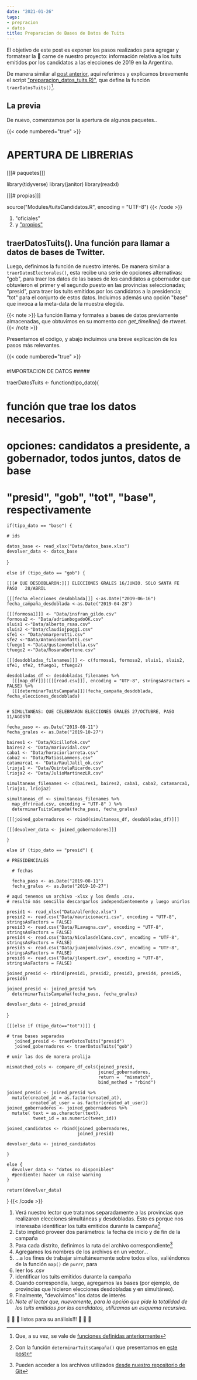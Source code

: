 ```yaml
---
date: "2021-01-26"
tags:
- prepracion
- datos
title: Preparacion de Bases de Datos de Tuits
---
```


El objetivo de este post es exponer los pasos realizados para agregar y formatear la :meat_on_bone: carne de nuestro proyecto: información relativa a los tuits emitidos por los candidatos a las elecciones de 2019 en la Argentina.

De manera similar al [post anterior](../preparacion_electorales/), aquí referimos y explicamos brevemente el script ["preparacion_datos_tuits.R)"](https://github.com/CVFH/Tuits_arg_2019/blob/master/preparacion_datos_tuits.R), que define la función `traerDatosTuits()`[^1].

## La previa

De nuevo, comenzamos por la apertura de algunos paquetes..

{{< code numbered="true" >}}
#####
# APERTURA DE LIBRERIAS
#####

[[[# paquetes]]]

library(tidyverse)
library(janitor)
library(readxl)

[[[# propias]]]

source("Modules/tuitsCandidatos.R", encoding = "UTF-8")
{{< /code >}}

1. "oficiales"
2. y ["propios"](https://github.com/CVFH/Tuits_arg_2019/blob/master/Modules/tuitsCandidatos.R)

## traerDatosTuits(). Una función para llamar a datos de bases de Twitter.

Luego, definimos la función de nuestro interés. De manera similar a `traerDatosElectorales()`, esta recibe una serie de opciones alternativas: "gob", para traer los datos de las bases de los candidatos a gobernador que obtuvieron el primer y el segundo puesto en las provincias seleccionadas; "presid", para traer los tuits emitidos por los candidatos a la presidencia; "tot" para el conjunto de estos datos. Incluimos además una opción "base" que invoca a la meta-data de la muestra elegida. 

{{< note >}}
La función llama y formatea a bases de datos previamente almacenadas, que obtuvimos en su momento con _get_timeline()_ de _rtweet_.
{{< /note >}}

Presentamos el código, y abajo incluímos una breve explicación de los pasos más relevantes.

{{< code numbered="true" >}}
#####

#IMPORTACION DE DATOS #####

traerDatosTuits <- function(tipo_dato){
    
   # función que trae los datos necesarios.
   # opciones: candidatos a presidente, a gobernador, todos juntos, datos   de base
   # "presid", "gob", "tot", "base", respectivamente
    
    if(tipo_dato == "base") {
   
    # ids
  
    datos_base <- read_xlsx("Data/datos_base.xlsx")
    devolver_data <- datos_base
   }
  
    else if (tipo_dato == "gob") {
      
    [[[# QUE DESDOBLARON:]]] ELECCIONES GRALES 16/JUNIO. SOLO SANTA FE   PASO   28/ABRIL
    
    [[[fecha_elecciones_desdoblada]]] <-as.Date("2019-06-16")
    fecha_campaña_desdoblada <-as.Date("2019-04-28")
    
    [[[formosa1]]] <- "Data/insfran_gildo.csv"
    formosa2 <- "Data/adrianbogadoOK.csv"
    sluis1 <-"Data/alberto_rsaa.csv"
    sluis2 <-"Data/claudiojpoggi.csv"
    sfe1 <- "Data/omarperotti.csv"
    sfe2 <-"Data/AntonioBonfatti.csv"
    tfuego1 <-"Data/gustavomelella.csv"
    tfuego2 <-"Data/RosanaBertone.csv"
    
    [[[desdobladas_filenames]]] <- c(formosa1, formosa2, sluis1, sluis2,   sfe1, sfe2, tfuego1, tfuego2)
    
    desdobladas_df <- desdobladas_filenames %>% 
      [[[map_dfr]]]([[[read.csv]]], encoding = "UTF-8", stringsAsFactors =   FALSE) %>% 
      [[[determinarTuitsCampaña]]](fecha_campaña_desdoblada,   fecha_elecciones_desdoblada)
    
    
    # SIMULTANEAS: QUE CELEBRARON ELECCIONES GRALES 27/OCTUBRE, PASO   11/AGOSTO
    
    fecha_paso <- as.Date("2019-08-11")
    fecha_grales <- as.Date("2019-10-27")
    
    baires1 <- "Data/Kicillofok.csv"
    baires2 <- "Data/mariuvidal.csv"
    caba1 <- "Data/horaciorlarreta.csv"
    caba2 <- "Data/MatiasLammens.csv"
    catamarca1 <- "Data/RaulJalil_ok.csv"
    lrioja1 <- "Data/QuintelaRicardo.csv"
    lrioja2 <- "Data/JulioMartinezLR.csv"
    
    simultaneas_filenames <- c(baires1, baires2, caba1, caba2, catamarca1,   lrioja1, lrioja2)
    
    simultaneas_df <- simultaneas_filenames %>% 
      map_dfr(read.csv, encoding = "UTF-8" ) %>% 
      determinarTuitsCampaña(fecha_paso, fecha_grales)
    
    [[[joined_gobernadores <- rbind(simultaneas_df, desdobladas_df)]]]
    
    [[[devolver_data <- joined_gobernadores]]]
   
    }
    
    else if (tipo_dato == "presid") {
      
    # PRESIDENCIALES 
      
      # fechas
      
      fecha_paso <- as.Date("2019-08-11")
      fecha_grales <- as.Date("2019-10-27")
      
    # aquí tenemos un archivo -xlsx y los demás .csv. 
    # resultó más sencillo descargarlos independientemente y luego unirlos
    
    presid1 <- read_xlsx("Data/alferdez.xlsx")
    presid2 <- read.csv("Data/mauriciomacri.csv", encoding = "UTF-8",   stringsAsFactors = FALSE)
    presid3 <- read.csv("Data/RLavagna.csv", encoding = "UTF-8",   stringsAsFactors = FALSE)
    presid4 <- read.csv("Data/NicolasdelCano.csv", encoding = "UTF-8",   stringsAsFactors = FALSE)
    presid5 <- read.csv("Data/juanjomalvinas.csv", encoding = "UTF-8",   stringsAsFactors = FALSE)
    presid6 <- read.csv("Data/jlespert.csv", encoding = "UTF-8",   stringsAsFactors = FALSE)
    
    joined_presid <- rbind(presid1, presid2, presid3, presid4, presid5,   presid6)
    
    joined_presid <- joined_presid %>% 
      determinarTuitsCampaña(fecha_paso, fecha_grales)
    
    devolver_data <- joined_presid
  
  }
  
    [[[else if (tipo_dato=="tot")]]] {
      
    # trae bases separadas
       joined_presid <- traerDatosTuits("presid")
       joined_gobernadores <- traerDatosTuits("gob")
       
    # unir las dos de manera prolija
    
    mismatched_cols <- compare_df_cols(joined_presid, 
                                       joined_gobernadores, 
                                       return =  "mismatch",
                                       bind_method = "rbind")
    
    joined_presid <- joined_presid %>% 
      mutate(created_at = as.factor(created_at),
             created_at_user = as.factor(created_at_user))
    joined_gobernadores <- joined_gobernadores %>% 
      mutate( text = as.character(text),
              tweet_id = as.numeric(tweet_id))
        
    joined_candidatos <- rbind(joined_gobernadores,
                               joined_presid) 
    
    devolver_data <- joined_candidatos
  
    }
    
    else {
      devolver_data <- "datos no disponibles"
      #pendiente: hacer un raise warning
    }
   
    return(devolver_data)

}
{{< /code >}}

1. Verá nuestro lector que tratamos separadamente a las provincias que realizaron elecciones simultáneas y desdobladas. Esto es porque nos interesaba identificar los tuits emitidos durante la campaña[^2]
2. Esto implicó proveer dos parámetros: la fecha de inicio y de fin de la campaña
3. Para cada distrito, definimos la ruta del archivo correspondiente[^3]
4. Agregamos los nombres de los archivos en un vector...
5. ...a los fines de trabajar simultáneamente sobre todos ellos, valiéndonos de la función `map()` de `purrr`, para
6. leer los .csv
7. identificar los tuits emitidos durante la campaña
8. Cuando correspondía, luego, agregamos las bases (por ejemplo, de provincias que hicieron elecciones desdobladas y en simultáneo).
9. Finalmente, "devolvimos" los datos de interés
10.  _Note el lector que, nuevamente, para la opción que pide la totalidad de los tuits emitidos por los candidatos, utilizamos un esquema recursivo._

:tada: :tada: :tada: listos para su análisis!!! :tada: :tada: :tada:

[^1]: Que, a su vez, se vale de [funciones definidas anteriormente](../preparacion_funciones/)
[^2]: Con la función `determinarTuitsCampaña()` que presentamos en [este post](../preparacion_funciones)
[^3]: Pueden acceder a los archivos utilizados [desde nuestro repositorio de Git](https://github.com/CVFH/Tuits_arg_2019/tree/master/Data)